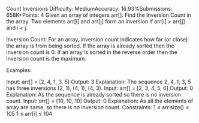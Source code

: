 Count Inversions
Difficulty: MediumAccuracy: 16.93%Submissions: 658K+Points: 4
Given an array of integers arr[]. Find the Inversion Count in the array.
Two elements arr[i] and arr[j] form an inversion if arr[i] > arr[j] and i < j.

Inversion Count: For an array, inversion count indicates how far (or close) the array is from being sorted. If the array is already sorted then the inversion count is 0.
If an array is sorted in the reverse order then the inversion count is the maximum. 

Examples:

Input: arr[] = [2, 4, 1, 3, 5]
Output: 3
Explanation: The sequence 2, 4, 1, 3, 5 has three inversions (2, 1), (4, 1), (4, 3).
Input: arr[] = [2, 3, 4, 5, 6]
Output: 0
Explanation: As the sequence is already sorted so there is no inversion count.
Input: arr[] = [10, 10, 10]
Output: 0
Explanation: As all the elements of array are same, so there is no inversion count.
Constraints:
1 ≤ arr.size() ≤ 105
1 ≤ arr[i] ≤ 104